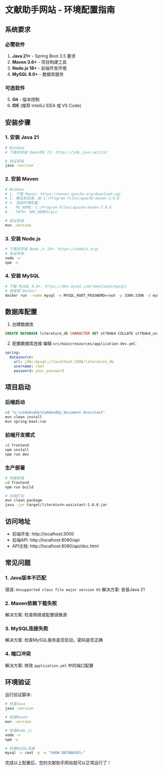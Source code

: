 # 文献助手网站 - 环境配置指南

## 系统要求

### 必需软件
1. **Java 21+** - Spring Boot 3.5 要求
2. **Maven 3.6+** - 项目构建工具
3. **Node.js 18+** - 前端开发环境
4. **MySQL 8.0+** - 数据库服务

### 可选软件
5. **Git** - 版本控制
6. **IDE** (推荐 IntelliJ IDEA 或 VS Code)

## 安装步骤

### 1. 安装 Java 21
```bash
# Windows
# 下载并安装 OpenJDK 21: https://jdk.java.net/21/

# 验证安装
java -version
```

### 2. 安装 Maven
```bash
# Windows
# 1. 下载 Maven: https://maven.apache.org/download.cgi
# 2. 解压到目录，如 C:\Program Files\apache-maven-3.9.6
# 3. 添加环境变量:
#    M2_HOME: C:\Program Files\apache-maven-3.9.6
#    PATH: %M2_HOME%\bin

# 验证安装
mvn -version
```

### 3. 安装 Node.js
```bash
# 下载并安装 Node.js 18+: https://nodejs.org/
# 验证安装
node -v
npm -v
```

### 4. 安装 MySQL
```bash
# 下载 MySQL 8.0+: https://dev.mysql.com/downloads/mysql/
# 或使用 Docker:
docker run --name mysql -e MYSQL_ROOT_PASSWORD=root -p 3306:3306 -d mysql:8.0
```

## 数据库配置

1. 创建数据库
```sql
CREATE DATABASE literature_db CHARACTER SET utf8mb4 COLLATE utf8mb4_unicode_ci;
```

2. 配置数据库连接
编辑 `src/main/resources/application-dev.yml`:
```yaml
spring:
  datasource:
    url: jdbc:mysql://localhost:3306/literature_db
    username: root
    password: your_password
```

## 项目启动

### 后端启动
```bash
cd "e:\codebuddy\Codebuddy_Document Assistant"
mvn clean install
mvn spring-boot:run
```

### 前端开发模式
```bash
cd frontend
npm install
npm run dev
```

### 生产部署
```bash
# 构建前端
cd frontend
npm run build

# 后端打包
mvn clean package
java -jar target/literature-assistant-1.0.0.jar
```

## 访问地址

- 前端开发: http://localhost:3000
- 后端API: http://localhost:8080/api
- API文档: http://localhost:8080/api/doc.html

## 常见问题

### 1. Java版本不匹配
错误: `Unsupported class file major version 65`
解决方案: 安装Java 21

### 2. Maven依赖下载失败
解决方案: 检查网络或配置镜像源

### 3. MySQL连接失败
解决方案: 检查MySQL服务是否启动，密码是否正确

### 4. 端口冲突
解决方案: 修改 `application.yml` 中的端口配置

## 环境验证

运行验证脚本:
```bash
# 检查Java
java -version

# 检查Maven  
mvn -version

# 检查Node.js
node -v
npm -v

# 检查MySQL连接
mysql -u root -p -e "SHOW DATABASES;"
```

完成以上配置后，您的文献助手网站就可以正常运行了！
